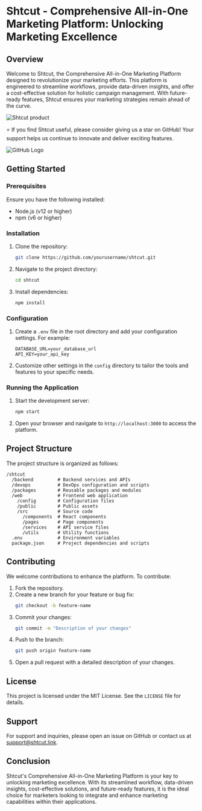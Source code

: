 # Shtcut - Comprehensive All-in-One Marketing Platform: Unlocking Marketing Excellence

## Overview
Welcome to Shtcut, the Comprehensive All-in-One Marketing Platform designed to revolutionize your marketing efforts. This platform is engineered to streamline workflows, provide data-driven insights, and offer a cost-effective solution for holistic campaign management. With future-ready features, Shtcut ensures your marketing strategies remain ahead of the curve.

![Shtcut product](https://shtcut-stg.s3.amazonaws.com/shtcut-product.png)

⭐ If you find Shtcut useful, please consider giving us a star on GitHub! Your support helps us continue to innovate and deliver exciting features.

![GitHub Logo](https://shtcut-stg.s3.amazonaws.com/star-us.gif)

## Getting Started

### Prerequisites
Ensure you have the following installed:
- Node.js (v12 or higher)
- npm (v6 or higher)

### Installation
1. Clone the repository:
   ```bash
   git clone https://github.com/yourusername/shtcut.git
   ```
2. Navigate to the project directory:
   ```bash
   cd shtcut
   ```
3. Install dependencies:
   ```bash
   npm install
   ```

### Configuration
1. Create a `.env` file in the root directory and add your configuration settings. For example:
   ```
   DATABASE_URL=your_database_url
   API_KEY=your_api_key
   ```
2. Customize other settings in the `config` directory to tailor the tools and features to your specific needs.

### Running the Application
1. Start the development server:
   ```bash
   npm start
   ```
2. Open your browser and navigate to `http://localhost:3000` to access the platform.

## Project Structure
The project structure is organized as follows:
```
/shtcut
  /backend         # Backend services and APIs
  /devops          # DevOps configuration and scripts
  /packages        # Reusable packages and modules
  /web             # Frontend web application
    /config        # Configuration files
    /public        # Public assets
    /src           # Source code
      /components  # React components
      /pages       # Page components
      /services    # API service files
      /utils       # Utility functions
  .env             # Environment variables
  package.json     # Project dependencies and scripts
```

## Contributing
We welcome contributions to enhance the platform. To contribute:
1. Fork the repository.
2. Create a new branch for your feature or bug fix:
   ```bash
   git checkout -b feature-name
   ```
3. Commit your changes:
   ```bash
   git commit -m "Description of your changes"
   ```
4. Push to the branch:
   ```bash
   git push origin feature-name
   ```
5. Open a pull request with a detailed description of your changes.

## License
This project is licensed under the MIT License. See the `LICENSE` file for details.

## Support
For support and inquiries, please open an issue on GitHub or contact us at support@shtcut.link.

## Conclusion
Shtcut's Comprehensive All-in-One Marketing Platform is your key to unlocking marketing excellence. With its streamlined workflow, data-driven insights, cost-effective solutions, and future-ready features, it is the ideal choice for marketers looking to integrate and enhance marketing capabilities within their applications.